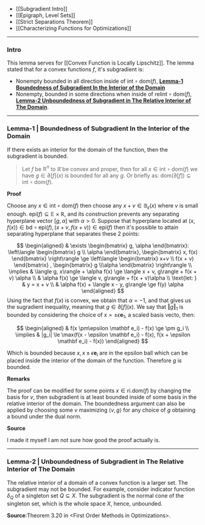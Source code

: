 * [[Subgradient Intro]]
* [[Epigraph, Level Sets]]
* [[Strict Separations Theorem]]
* [[Characterizing Functions for Optimizations]]

---
### **Intro**

This lemma serves for [[Convex Function is Locally Lipschitz]]. The lemma stated that for a convex functions $f$, it's subgradient is: 

* Nonempty bounded in all direction inside of $\text{int}\circ\text{dom}(f)$, [**Lemma-1 Boundedness of Subgradient In the Interior of the Domain**](#**Lemma-1%20Boundedness%20of%20Subgradient%20In%20the%20Interior%20of%20the%20Domain**)
* Nonempty, bounded in some directions when inside of $\text{relint}\circ\text{dom}(f)$, [**Lemma-2 Unboundedness of Subgradient in The Relative Interior of The Domain**](#**Lemma-2%20Unboundedness%20of%20Subgradient%20in%20The%20Relative%20Interior%20of%20The%20Domain**). 


---
### **Lemma-1 | Boundedness of Subgradient In the Interior of the Domain**

If there exists an interior for the domain of the function, then the subgradient is bounded. 

> Let $f$ be $\mathbb R^n$ to $\mathbb{\bar{R}}$ be convex and proper, then for all $x\in \text{int}\circ \text{dom}(f)$ we have $g \in \partial [f](x)$ is bounded for all any $g$. Or briefly as: $\text{dom}(\partial [f]) \subseteq \text{int}\circ\text{dom}(f)$. 

**Proof**

Choose any $x\in \text{int}\circ \text{dom}(f)$ then choose any $x + v \in \mathbb{B}_\epsilon(x)$ where $v$ is small enough. $\text{epi}(f)\subseteq \mathbb E\times \mathbb R$, and its construction prevents any separating hyperplane vector $[g, \alpha]$ with $\alpha > 0$. Suppose that hyperplane located at $(x, f(x)) \in \text{bd}\circ\text{epi}(f), (x + v, f(x + v))\in \text{epi}(f)$ then it's possible to attain separating hyperplane that separates these 2 points: 

$$
\begin{aligned}
    & \exists \begin{bmatrix}
            g, \alpha
    \end{bmatrix}: 
    \left\langle 
        \begin{bmatrix}
            g \\ \alpha
        \end{bmatrix}, 
        \begin{bmatrix}
            x, f(x)
        \end{bmatrix}
    \right\rangle \ge 
    \left\langle 
        \begin{bmatrix}
            x+v \\ f(x + v)
        \end{bmatrix}
        ,
        \begin{bmatrix}
            g \\\alpha
        \end{bmatrix}
    \right\rangle
    \\
    \implies & 
    \langle g, x\rangle + \alpha f(x) \ge 
    \langle x + v, g\rangle + f(x + v) \alpha
    \\
    & \alpha f(x) \ge \langle v, g\rangle + f(x + v)\alpha
    \\
    \text{let: } & y = x + v
    \\
    & \alpha f(x) + \langle x - y, g\rangle \ge f(y) \alpha
\end{aligned}
$$
Using the fact that $f(x)$ is convex, we obtain that $\alpha = -1$, and that gives us the sugradient inequality, meaning that $g\in \partial [f](x)$. We say that $\Vert g\Vert_1$  is bounded by considering the choice of $x = \pm \epsilon \mathbf e_1$, a scaled basis vecto, then: 

$$
\begin{aligned}
   & f(x \pm\epsilon \mathbf e_i) - f(x) \ge \pm g_i
   \\
   \implies & |g_i| \le \max(f(x - \epsilon \mathbf e_i) - f(x), f(x + \epsilon \mathbf e_i) - f(x))
\end{aligned}
$$

Which is bounded because $x, x \pm \epsilon \mathbf e_i$ are in the epsilon ball which can be placed inside the interior of the domain of the function. Therefore $g$ is bounded. 

**Remarks**

The proof can be modified for some points $x\in \text{ri.dom}(f)$ by changing the basis for $v$, then subgradient is at least bounded inside of some basis in the relative interior of the domain. The boundedness argument can also be applied by choosing some $v$ maximizing $\langle v, g\rangle$ for any choice of $g$ obtaining a bound under the dual norm. 

**Source**

I made it myself I am not sure how good the proof actually is. 


---
### **Lemma-2 | Unboundedness of Subgradient in The Relative Interior of The Domain**

The relative interior of a domain of a convex function is a larger set. The subgradient may not be bounded. For example, consider indicator function $\delta_{Q}$ of a singleton set $Q\subseteq X$. The subgradient is the normal cone of the singleton set, which is the whole space $X$, hence, unbounded. 



**Source**:Theorem 3.20 in \<First Order Methods in Optimizations\>. 